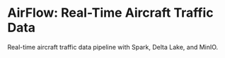 # AirFlow: Real-Time Aircraft Traffic Data
Real-time aircraft traffic data pipeline with Spark, Delta Lake, and MinIO.
